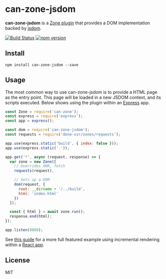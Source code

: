 # can-zone-jsdom

__can-zone-jsdom__ is a [Zone plugin](https://github.com/canjs/can-zone) that provides a DOM implementation backed by [jsdom](https://github.com/jsdom/jsdom).

[![Build Status](https://travis-ci.org/canjs/can-zone-jsdom.svg?branch=master)](https://travis-ci.org/canjs/can-zone-jsdom)
[![npm version](https://badge.fury.io/js/can-zone-jsdom.svg)](http://badge.fury.io/js/can-zone-jsdom)

## Install

```
npm install can-zone-jsdom --save
```

## Usage

The most common way to use can-zone-jsdom is to provide a HTML page as the entry point. This page will be loaded in a new JSDOM context, and its scripts executed. Below shows using the plugin within an [Express](https://expressjs.com/) app.

```js
const Zone = require('can-zone');
const express = require('express');
const app = express();

const dom = require('can-zone-jsdom');
const requests = require('done-ssr/zones/requests');

app.use(express.static('build', { index: false }));
app.use(express.static('.'));

app.get('*', async (request, response) => {
  var zone = new Zone([
    // Overrides XHR, fetch
    requests(request),

    // Sets up a DOM
    dom(request, {
      root: __dirname + '/../build',
      html: 'index.html'
    })
  ]);

  const { html } = await zone.run();
  response.end(html);
});

app.listen(8080);
```

See [this guide](https://donejs.com/ssr-react.html) for a more full featured example using incremental rendering within a [React app](https://reactjs.org/).

## License

MIT
